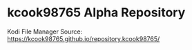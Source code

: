 # kcook98765 Alpha Repository

Kodi File Manager Source:
https://kcook98765.github.io/repository.kcook98765/